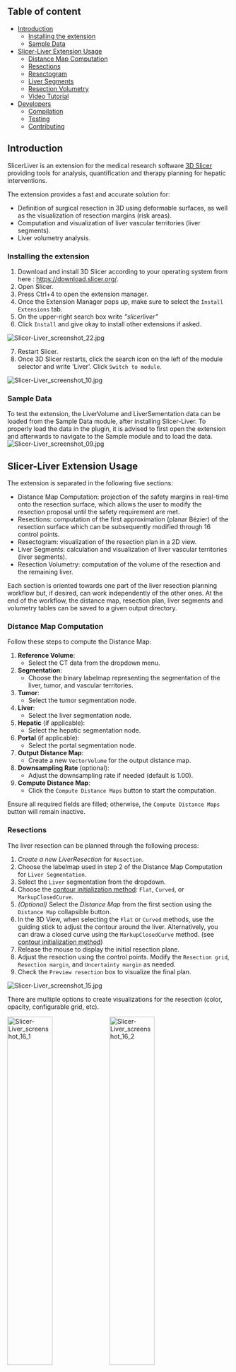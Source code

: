 ## Table of content
- [Introduction](#introduction)
    - [Installing the extension](#installing-the-extension)
    - [Sample Data](#sample-data)
- [Slicer-Liver Extension Usage](#slicer-liver-extension-usage)
    - [Distance Map Computation](#distance-map-computation)
    - [Resections](#resections)
    - [Resectogram](#resectogram)
    - [Liver Segments](#liver-segments)
    - [Resection Volumetry](#resection-volumetry)
    - [Video Tutorial](#video-tutorial)
- [Developers](#developers)
    - [Compilation](#compilation)
    - [Testing](#testing)
    - [Contributing](#Contributing)
    
## Introduction

SlicerLiver is an extension for the medical research software [3D Slicer](https://slicer.org "3D Slicer") providing tools for analysis, quantification and therapy planning for hepatic interventions.

The extension provides a fast and accurate solution for:

- Definition of surgical resection in 3D using deformable surfaces, as well as the visualization of resection margins (risk areas).
- Computation and visualization of liver vascular territories (liver segments).
- Liver volumetry analysis.

### Installing the extension

1. Download and install 3D Slicer according to your operating system from here : https://download.slicer.org/.
2. Open Slicer.
3. Press Ctrl+4 to open the extension manager.
4. Once the Extension Manager pops up, make sure to select the `Install Extensions` tab.
5. On the upper-right search box write *"slicerliver"*
6. Click `Install` and give okay to install other extensions if asked.

![Slicer-Liver_screenshot_22.jpg](Screenshots_tutorial/Slicer-Liver_screenshot_22.png)

7. Restart Slicer.
8. Once 3D Slicer restarts, click the search icon on the left of the module selector and write 'Liver'. Click `Switch to module`.

![Slicer-Liver_screenshot_10.jpg](Screenshots_tutorial/Slicer-Liver_screenshot_10.jpg)
### Sample Data

To test the extension, the LiverVolume and LiverSementation data can be loaded from the Sample Data module, after installing Slicer-Liver. To properly load the data in the plugin, it is advised to first open the extension and afterwards to navigate to the Sample module and to load the data.
![Slicer-Liver_screenshot_09.jpg](Screenshots_tutorial/Slicer-Liver_screenshot_09.jpg)

## Slicer-Liver Extension Usage

The extension is separated in the following five sections:

- Distance Map Computation: projection of the safety margins in real-time onto the resection surface, which allows the user to modify the resection proposal until the safety requirement are met.
- Resections: computation of the first approximation (planar Bézier) of the resection surface which can be subsequently modified through 16 control points.
- Resectogram: visualization of the resection plan in a 2D view.
- Liver Segments: calculation and visualization of liver vascular territories (liver segments).
- Resection Volumetry: computation of the volume of the resection and the remaining liver.

Each section is oriented towards one part of the liver resection planning workflow but, if desired, can work independently of the other ones.
At the end of the workflow, the distance map, resection plan, liver segments and volumetry tables can be saved to a given output directory.

### Distance Map Computation

Follow these steps to compute the Distance Map:

1. **Reference Volume**:
   - Select the CT data from the dropdown menu.
2. **Segmentation**:
   - Choose the binary labelmap representing the segmentation of the liver, tumor, and vascular territories.
3. **Tumor**:
   - Select the tumor segmentation node.
4. **Liver**:
   - Select the liver segmentation node.
5. **Hepatic** (if applicable):
   - Select the hepatic segmentation node.
6. **Portal** (if applicable):
   - Select the portal segmentation node.
7. **Output Distance Map**:
   - Create a new `VectorVolume` for the output distance map.
8. **Downsampling Rate** (optional):
   - Adjust the downsampling rate if needed (default is 1.00).
9. **Compute Distance Map**:
   - Click the `Compute Distance Maps` button to start the computation.
   
Ensure all required fields are filled; otherwise, the `Compute Distance Maps` button will remain inactive.

### Resections

The liver resection can be planned through the following process:

1. *Create a new LiverResection* for `Resection`.
2. Choose the labelmap used in step 2 of the Distance Map Computation for `Liver Segmentation`.
3. Select the `Liver` segmentation from the dropdown.
4. Choose the [contour initialization method](#contour-initialization-method): `Flat`, `Curved`, or `MarkupClosedCurve`.
5. *(Optional)* Select the *Distance Map* from the first section using the `Distance Map` collapsible button.
6. In the 3D View, when selecting the `Flat` or `Curved` methods, use the guiding stick to adjust the contour around the liver. Alternatively, you can draw a closed curve using the `MarkupClosedCurve` method. (see [contour initialization method](#contour-initialization-method))
7. Release the mouse to display the initial resection plane.
8. Adjust the resection using the control points. Modify the `Resection grid`, `Resection margin`, and `Uncertainty margin` as needed.
9. Check the `Preview resection` box to visualize the final plan.

![Slicer-Liver_screenshot_15.jpg](Screenshots_tutorial/Slicer-Liver_screenshot_15.jpg)

There are multiple options to create visualizations for the resection (color, opacity, configurable grid, etc).
<p float="left">
  <img src="Screenshots_tutorial/Slicer-Liver_screenshot_16_2.png" alt="Slicer-Liver_screenshot_16_1" width="45%"/>
  <img src="Screenshots_tutorial/Slicer-Liver_screenshot_16_1.png" alt="Slicer-Liver_screenshot_16_2" width="45%"/>
</p>

#### *Contour Initialization Method*

As introduced before, we have three contour initialization methods: `Flat`, `Curved`, or `MarkupClosedCurve`.

- The initialization process for both `Flat` and `Curved` methods is similar in usage. In both cases, a guiding stick and a white cutting contour are displayed on the liver model. By moving the guiding stick, the contour’s position can be adjusted to align with the desired operation area. 

   The key difference lies in the type of resection surface generated:

   - In the `Flat` method, a flat resection surface is created. The displayed contour represents the intersection of this flat surface with the liver model. Users must manually adjust the flat surface to achieve a curved resection that meets their needs.
   - In the `Curved` method, users can select a starting point (e.g., targeting different liver segments). The contour is inherently curved, generating a curved resection surface, which reduces the need for manual modifications compared to the Flat method.

- `MarkupClosedCurve` offers a more flexible approach for defining the initial cutting position. Users can place a series of points that automatically connect to form a closed loop around the desired cutting area, outlining the initial cutting contour. Based on these points, the software then generates a curved initial resection surface.

<table>
  <tr>
    <td align="center">
      <img src="Screenshots_tutorial/flat.gif" style="width: 300px; height: 150px; object-fit: cover;"><br>Flat
    </td>
    <td align="center">
      <img src="Screenshots_tutorial/curve.gif" style="width: 300px; height: 150px; object-fit: cover;"><br>Curved
    </td>
    <td align="center">
      <img src="Screenshots_tutorial/markup.gif" style="width: 300px; height: 150px; object-fit: cover;"><br>MarkupClosedCurve
    </td>
  </tr>
</table>


### Resectogram
The Resectogram section in Slicer-Liver allows users to configure various options for visualizing the resectogram. Below are the available settings and their descriptions:

1. **Enable Resectogram:** 
   - Check this box to enable the resectogram visualization.
2. **Mirror Resectogram Display**:
   - Check this box to mirror the display of the resectogram.
3. **Enable Flexible Boundary:** 
   - Check this box to enable a flexible boundary for the resectogram.
4. **Resectogram Size Scale:** 
   - Use the slider or the input box to adjust the size scale of the resectogram. The value can be set between 0 and 1.
5. **Hepatic Contour Size (in mm):** 
   - Adjust the size of the hepatic contour by using the input box. The size can be configured in millimeters.
6. **Color Picker:** 
   - Click on the color box to choose a different color for the hepatic contour.
7. **Portal resection contour size (in mm):** 
   - Adjust the size of the portal resection contour by using the input box. The size can be configured in millimeters.
8. **Color Picker:** 
   - Click on the color box to choose a different color for the portal resection contour.
9. **Vascular Segments Volume:**
   - Use the dropdown menu to select the vascular segments volume. The available options depend on the pre-loaded volumes in the software.

The resectogram can only be used after distance maps have been calculated and uploaded.
The following GIF demonstrates the usage of the Resectogram section in Slicer-Liver:

![Slicer-Liver_resectogram.gif](Screenshots_tutorial/Slicer-Liver_resectogram.gif)

### Liver Segments

Our method for liver segment classification involves defining segments using centerlines created from user-specified points. These centerlines serve as the foundation for computing liver segments within the image space. The computation leverages shortest-distance mapping

1. **Vascular Territory Segmentation**:
   - Create or Select a vascular territory segmentation from the dropdown menu.
2. **Vascular Territory**:
   - Create a new territory ID.
3. **Segmentation**:
   - Select the segmentation node representing the hepatic/portal vessels, and a new Point List for marking `Vessel points` will be created automatically.
4. **Hide Unnecessary Segments**:
   - Use the `Show/Hide` button to hide the liver and/or tumor segmentation nodes if they obstruct the view. This step is not required for creating centerlines on vessel branches but can improve visibility.
5. **Vessel Points**:
   - Place landmark points on the hepatic/portal segmentation. These points will be added to `Vessel points` and used to extract the centerlines of user-defined vessel branches.
6. **Add Vessel Centerline**:
   - After placing the points, click `Add Vessel Centerline` to generate the centerlines.
7. **Create multiple Vascular Territories**
   - Repeat step 1-6 to create multiple Vascular Territories.
8. **Calculate Vascular Territory Segmentation**:
   - Once all points are placed and centerlines are added, click `Calculate Vascular Territory Segmentation` to compute the liver segments.

![Slicer-Liver_screenshot_18.jpg](Screenshots_tutorial/Slicer-Liver_screenshot_18.jpg)

### Resection Volumetry
1. **Volumetry Output Table:** 
   - Select or create an output table. You can rename the table or switch between different tables.
2. **Reference Volume:** 
   - Select a liver volume node.
3. **Segmentation:** 
   - Select a liver segmentation node (Labelmap node). This can be liver segmentation (vessel, tumor, liver), liver anatomy segments, or self-defined liver segments (adapted from the vessel segments module). You can select all segments in the dataset or only those of interest.
4. **Total Volume:** 
   - Define the total volume by selecting the segments you wish to count (optional; by default, it is the sum of all segments in the data).
5. **ROI Marker List:** 
   - Select or create a points list. You can place points onto 2D slices or 3D models to mark the area you want to measure. If no point list is provided, the volume of all segments will be calculated.
6. **Resection (Optional):** 
   - Choose one or more resections for the same liver model and calculate the remnant/resected volume by placing marker points onto these areas.
   - This can be combined with liver anatomy segments or self-defined liver segments to gain a deeper understanding of liver volumetry after different resection approaches (anatomical, atypical, etc.).
   - It can also be used to compare different resection plans for the same tumor or to provide a combined view for one surgery with multiple resections.
7. **Export segments (Optional):**
   - Press the button "Generate segments based on selected resections and ROI markers" to export a new segmentation node including segmentations marked by ROI points and the unmarked area will be treated as one segmentation

![Slicer-Liver_screenshot_19.png](Screenshots_tutorial/Slicer-Liver_screenshot_19.png)
![Slicer-Liver_screenshot_23.png](Screenshots_tutorial/Slicer-Liver_screenshot_23.png)

 
## Video Tutorial
[Slicer-Liver tutorial](https://www.youtube.com/watch?v=oRu624mtQZE)

## Developers

### Compilation

Slicer-Liver follows the [3D SLicer extension building process](https://slicer.readthedocs.io/en/latest/developer_guide/extensions.html):
```
SLICER_BUILD_DIR=/path/to/Slicer-SuperBuild`
```
```
git clone https://github.com/ALive-research/Slicer-Liver.git
cmake -DSlicer_DIR:PATH=SLICER_BUILD_DIR/Slicer-build -S ../Slicer-Liver
make -j5
make package
```
Slicer-Liver depends on the VMTK, it can be installed in Slicer3D using the [extension manager]( https://slicer.readthedocs.io/en/latest/user_guide/extensions_manager.html#install-extensions) or [built from source code](https://github.com/vmtk/SlicerExtension-VMTK#for-developers).

### Testing

-  To enable the developer mode go to :
    - Edit > Application Settings > Developer
    
- Then check the `Enable developer mode` check box. The application may need to be restarted for this modification to be taken into account.
    
- To run the unit tests, open the Slicer-Liver extension, expand the `Reload & Test` menu and click on the `Reload and Test` button.
    
- To visualize the test results, open the Python console by going to: View > Python Interactor.
    
- The number and the result of the tests will be displayed in the console. Should any of the test fail, please don't hesitate to [open an issue](https://github.com/ALive-research/Slicer-Liver/issues/new/choose) or contact us through the [Slicer forum](https://discourse.slicer.org).

### Contributing

Slicer-Liver welcomes any and all contributions in the way of new tools/scripts, bug fixes or documentation. In the [contributing](CONTRIBUTING.md) page you will find information to help you get started.
    
## Authors

- Rafael Palomar (Oslo University Hospital / NTNU, Norway)
- Ole Vegard Solberg (SINTEF, Norway)
- Geir Arne Tangen (SINTEF, Norway)
- Gabriella D'Albenzio (Oslo University Hospital)
- Ruoyan Meng (NTNU)

Contact: [rafael.palomar@ous-research.no](mailto:rafael.palomar@ous-research.no)

## License

 This software is open source distributed under the [3-Clause BSD License](https://github.com/ALive-research/Slicer-Liver/blob/31278dadf0f0f8351c82eb8f7c548ee4f9da1397/LICENSE "3-Clause BSD License")

## Acknowledgements

This software has partially been funded by The Research Council of Norway through the ALive project (grant nr. 311393).
